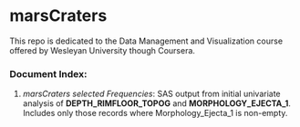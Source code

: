# marsCraters
This repo is dedicated to the Data Management and Visualization course offered by Wesleyan University though Coursera.

### Document Index:

1. *marsCraters selected Frequencies*: SAS output from initial univariate analysis of **DEPTH_RIMFLOOR_TOPOG** and **MORPHOLOGY_EJECTA_1**.  Includes only those records where Morphology_Ejecta_1 is non-empty.  